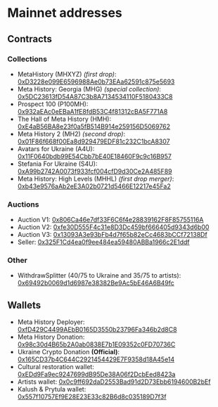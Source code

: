 # Mainnet addresses

## Contracts

### Collections

- MetaHistory (MHXYZ) *(first drop)*: [0xD3228e099E6596988Ae0b73EAa62591c875e5693](https://etherscan.io/address/0xd3228e099e6596988ae0b73eaa62591c875e5693)
- Meta History: Georgia (MHG) *(special collection)*: [0x5DC23613fD54A87C3b8A7134534110F5180433C8](https://etherscan.io/address/0x5dc23613fd54a87c3b8a7134534110f5180433c8)
- Prospect 100 (P100MH): [0x932aEAc0eEBaA1fE8fdB53C4f81312cBA5F771A8](https://etherscan.io/address/0x932aeac0eebaa1fe8fdb53c4f81312cba5f771a8)
- The Hall of Meta History (HMH): [0xE4aB56BA8e23f0a5fB514B914e259156D5069762](https://etherscan.io/address/0xe4ab56ba8e23f0a5fb514b914e259156d5069762)
- Meta History 2 (MH2) *(second drop)*: [0x01F86f668f00Ea8d929479EDF81c232C1bcA8307](https://etherscan.io/address/0x01f86f668f00ea8d929479edf81c232c1bca8307)
- Avatars for Ukraine (A4U): [0x11F0640bdb99E54Cbb7bE40E18460F9c9c16B957](https://etherscan.io/address/0x11f0640bdb99e54cbb7be40e18460f9c9c16b957)
- Stefania For Ukraine (S4U): [0xA99b2742A0073f933fcf004cfD9d30Ce2A485F89](https://etherscan.io/address/0xa99b2742a0073f933fcf004cfd9d30ce2a485f89)
- Meta History: High Levels (MHHL) *(first drop merger)*: [0xb43e9576aAb2eE3A02b0721d5466E12217e45Fa2](https://etherscan.io/address/0xb43e9576aab2ee3a02b0721d5466e12217e45fa2)

### Auctions

- Auction V1: [0x806Ca46e7df33F6C6f4e28839162F8F85755116A](https://etherscan.io/address/0x806ca46e7df33f6c6f4e28839162f8f85755116a) 
- Auction V2: [0xfe30D555F4c31e8D3Dc459bf666405d9343d6b00](https://etherscan.io/address/0xfe30d555f4c31e8d3dc459bf666405d9343d6b00)
- Auction V3: [0x13093A3e93bFb4d7f65b82eCc4683bCCf72138Df](https://etherscan.io/address/0x13093a3e93bfb4d7f65b82ecc4683bccf72138df)
- Seller: [0x325F1Cd4ea0f9ee484ea59480ABBa1966c2E1ddf](https://etherscan.io/address/0x325f1cd4ea0f9ee484ea59480abba1966c2e1ddf)

### Other

- WithdrawSplitter (40/75 to Ukraine and 35/75 to artists): [0x69492b0069d1d6987e38382Be9Ac5bE46A6B49fc](https://etherscan.io/address/0x69492b0069d1d6987e38382be9ac5be46a6b49fc)

## Wallets

- Meta History Deployer: [0xfD429C4499AEbB0165D3550b23796Fa346b2d8C8](https://etherscan.io/address/0xfd429c4499aebb0165d3550b23796fa346b2d8c8)
- Meta History Donation: [0x98c30d4B65b2A0ab0838E7b1E09352c0FD70736C](https://etherscan.io/address/0x98c30d4b65b2a0ab0838e7b1e09352c0fd70736c)
- Ukraine Crypto Donation **(Official)**: [0x165CD37b4C644C2921454429E7F9358d18A45e14](https://etherscan.io/address/0x165cd37b4c644c2921454429e7f9358d18a45e14)
- Cultural restoration wallet: [0xEDd9Fa9ec9247699dB95De38A06f2DcbEed8423a](https://etherscan.io/address/0xEDd9Fa9ec9247699dB95De38A06f2DcbEed8423a)
- Artists wallet: [0x0c9ff692daD2553Bad91d2D73Ebb6194600B2bEf](https://etherscan.io/address/0x0c9ff692daD2553Bad91d2D73Ebb6194600B2bEf)
- Kalush & Prytula wallet: [0x557f10757Ef9E28E23E33c82B6d8c035189D7f3f](https://etherscan.io/address/0x557f10757ef9e28e23e33c82b6d8c035189d7f3f)
